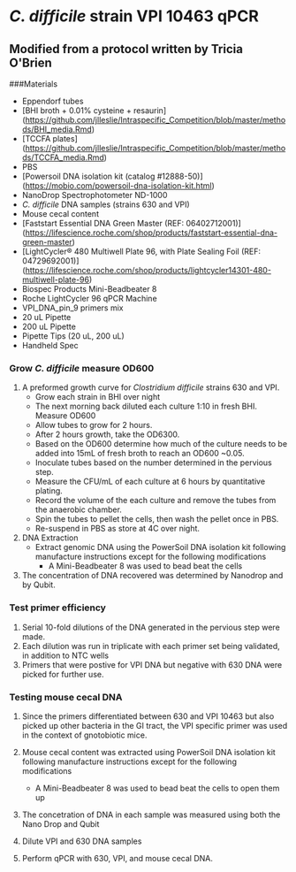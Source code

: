 # *C. difficile* strain VPI 10463 qPCR
## Modified from a protocol written by Tricia O'Brien 

###Materials 

+ Eppendorf tubes
+ [BHI broth + 0.01% cysteine + resaurin] (https://github.com/jlleslie/Intraspecific_Competition/blob/master/methods/BHI_media.Rmd)
+ [TCCFA plates] (https://github.com/jlleslie/Intraspecific_Competition/blob/master/methods/TCCFA_media.Rmd)
+ PBS
+ [Powersoil DNA isolation kit (catalog #12888-50)] (https://mobio.com/powersoil-dna-isolation-kit.html)
+ NanoDrop Spectrophotometer ND-1000
+ *C. difficile* DNA samples (strains 630 and VPI)
+ Mouse cecal content 
+ [Faststart Essential DNA Green Master (REF: 06402712001)] (https://lifescience.roche.com/shop/products/faststart-essential-dna-green-master)
+ [LightCycler® 480 Multiwell Plate 96, with Plate Sealing Foil  (REF: 04729692001)] (https://lifescience.roche.com/shop/products/lightcycler14301-480-multiwell-plate-96)
+ Biospec Products Mini-Beadbeater 8 
+ Roche LightCycler 96 qPCR Machine 
+ VPI_DNA_pin_9 primers mix
+ 20 uL Pipette
+ 200 uL Pipette
+ Pipette Tips (20 uL, 200 uL)
+ Handheld Spec

###  Grow  *C. difficile* measure OD600
1.	A preformed growth curve for  *Clostridium difficile* strains 630 and VPI. 
	+ Grow each strain in BHI over night 
	+ The next morning  back diluted  each culture 1:10 in fresh BHI. Measure OD600
	+ Allow tubes  to grow for 2 hours.  
	+ After 2 hours growth, take the OD6300. 
	+ Based on the OD600 determine how much of the culture needs to be added into 15mL of fresh broth to reach an OD600 ~0.05.
	+ Inoculate tubes based on the number determined in the pervious step. 
	+ Measure the CFU/mL of each culture at 6 hours  by quantitative plating. 
	+ Record the volume of the each culture and remove the tubes from the anaerobic chamber.
	+ Spin the tubes  to pellet the cells, then wash the pellet once in PBS.
	+ Re-suspend in PBS as store at 4C over night. 
2. DNA Extraction 
	+ Extract genomic DNA using the  PowerSoil DNA isolation kit following manufacture instructions except for the following modifications
		* A  Mini-Beadbeater 8  was used to bead beat the cells
3. The concentration of DNA recovered was determined by Nanodrop and by Qubit. 

### Test primer efficiency 
1. Serial  10-fold dilutions of the DNA generated in the pervious step were made.
2. Each dilution was run in triplicate with each primer set being validated, in addition to NTC wells
3. Primers that were postive for VPI DNA but negative with 630 DNA were picked for further use. 


### Testing mouse cecal DNA 
1. Since the primers differentiated between 630 and VPI 10463 but also picked up other bacteria in the GI tract, the VPI specific primer was used in the context of gnotobiotic mice. 
2. Mouse cecal content was extracted using PowerSoil DNA isolation kit following manufacture instructions except for the following modifications
	+ A  Mini-Beadbeater 8  was used to bead beat the cells to open them up 

3.	 The concetration of DNA in each sample was measured using both the Nano Drop and Qubit
4.	Dilute VPI and 630 DNA samples
5.	Perform qPCR with 630, VPI, and mouse cecal DNA.

